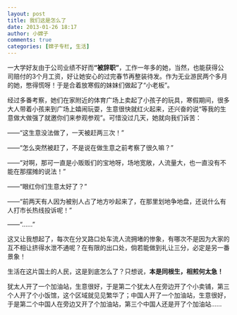 ```yaml
---
layout: post
title: 我们这是怎么了
date: 2013-01-26 18:17
author: 小嫦子
comments: true
categories: [嫦子专栏, 生活]
---
```

一大学好友由于公司业绩不好而<strong>“被辞职”</strong>，工作一年多的她，当然，也能获得公司赔付的3个月工资，好让她安心的过完春节再整装待发。作为无业游民两个多月的她，憋得慌呀！于是合着放寒假的妹妹们做起了“小老板”。

经过多番考察，她们在家附近的体育广场上卖起了小孩子的玩具，寒假期间，很多大人带着小孩来到广场上嬉闹玩耍，生意很快就红火起来，还兴奋的说“等我的生意做大做强了就邀你们来参观参观”。可惜没过几天，她就向我们诉苦：

<!--more-->

——“这生意没法做了，一天被赶两三次！”

——“怎么突然被赶了，不是说在做生意之前考察了很久嘛？”

——“对啊，那可一直是小贩贩们的宝地呀，场地宽敞，人流量大，也一直没有不能在那摆摊的说法！”

——“眼红你们生意太好了？”

——“前两天有人因为被别人占了地方吵起来了，在那里划地争地盘，还说什么有人打市长热线投诉呢！”

——“……”

这又让我想起了，每次在分叉路口处车流人流拥堵的惨象，有哪次不是因为大家的互不相让挤得水泄不通呢？在有限的出口处，倘若能做到礼让三分，必定是另一番景象！

生活在这片国土的人民，这是到底怎么了？只想说，<strong>本是同根生，相煎何太急！</strong>

犹太人开了一个加油站，生意很好，于是第二个犹太人在旁边开了个小卖铺，第三个人开了个小饭馆，这个区域就见见繁华了；中国人开了一个加油站，生意很好，于是第二个中国人在旁边又开了个加油站，第三个中国人还是开了个加油站……
